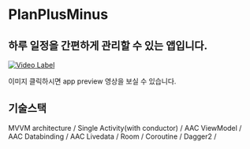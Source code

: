 # PlanPlusMinus

## 하루 일정을 간편하게 관리할 수 있는 앱입니다.

[![Video Label](http://img.youtube.com/vi/iNutTwS1u80/0.jpg)](https://www.youtube.com/watch?v=iNutTwS1u80)

이미지 클릭하시면 app preview 영상을 보실 수 있습니다.






## 기술스택

MVVM architecture / Single Activity(with conductor) / AAC ViewModel / AAC Databinding / AAC Livedata / Room / Coroutine / Dagger2 /  
